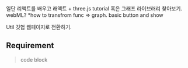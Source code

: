 일단 
리액트를 배우고
래액트 + three.js tutorial
    혹은 그래프 라이브러리 찾아보기.
    webML?
    *how to transfrom func => graph.
basic button and show

Util
깃헙 웹페이지로 전환하기.

## Requirement
>code block
